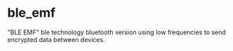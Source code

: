 # ble_emf
"BLE EMF" ble technology bluetooth version using low frequencies to send encrypted data between devices.     
